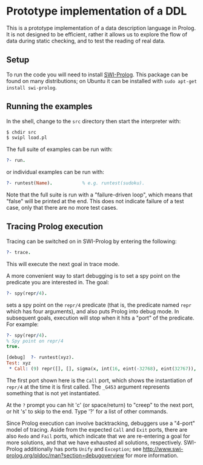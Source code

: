 # Prototype implementation of a DDL

This is a prototype implementation of a data description language in Prolog.
It is not designed to be efficient, rather it allows us to explore the
flow of data during static checking, and to test the reading of real data.

## Setup

To run the code you will need to install [SWI-Prolog][swi_prolog].
This package can be found on many distributions; on Ubuntu it can be
installed with `sudo apt-get install swi-prolog`.

[swi_prolog]: http://www.swi-prolog.org/

## Running the examples

In the shell, change to the `src` directory then start the interpreter with:

```sh
$ chdir src
$ swipl load.pl
```
The full suite of examples can be run with:

```prolog
?- run.
```
or individual examples can be run with:
```prolog
?- runtest(Name).           % e.g. runtest(sudoku).
```

Note that the full suite is run with a "failure-driven loop", which means
that "false" will be printed at the end. This does not indicate failure
of a test case, only that there are no more test cases.

## Tracing Prolog execution

Tracing can be switched on in SWI-Prolog by entering the following:
```prolog
?- trace.
```
This will execute the next goal in trace mode.

A more convenient way to start debugging is to set a spy point on
the predicate you are interested in. The goal:
```prolog
?- spy(repr/4).
```
sets a spy point on the `repr/4` predicate (that is, the predicate named
`repr` which has four arguments), and also puts Prolog into debug mode.
In subsequent goals, execution will stop when it hits a "port" of the
predicate. For example:
```prolog
?- spy(repr/4).
% Spy point on repr/4
true.

[debug]  ?- runtest(xyz).
Test: xyz
 * Call: (9) repr([], [], sigma(x, int(16, eint(-32768), eint(32767)), sigma(y, int(16, eint(-32768), eint(32767)), sigma(z, int(16, eint(-32768), eint(32767)), unit))), _G453) ?
```
The first port shown here is the `Call` port, which shows the instantiation
of `repr/4` at the time it is first called. The `_G453` argument represents
something that is not yet instantiated.

At the `?` prompt you can hit 'c' (or space/return) to "creep" to the next
port, or hit 's' to skip to the end. Type '?' for a list of other commands.

Since Prolog execution can involve backtracking, debuggers use a "4-port"
model of tracing. Aside from the expected `Call` and `Exit` ports, there
are also `Redo` and `Fail` ports, which indicate that we are re-entering
a goal for more solutions, and that we have exhausted all solutions,
respectively. SWI-Prolog additionally has ports `Unify` and `Exception`;
see http://www.swi-prolog.org/pldoc/man?section=debugoverview for more
information.

